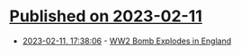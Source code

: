 # [Published on 2023-02-11](index.md)

* [2023-02-11, 17:38:06](https://news.ycombinator.com/item?id=34754387) - [WW2 Bomb Explodes in England](https://www.cbsnews.com/news/wwii-era-bomb-explodes-in-england-in-unplanned-detonation/)
